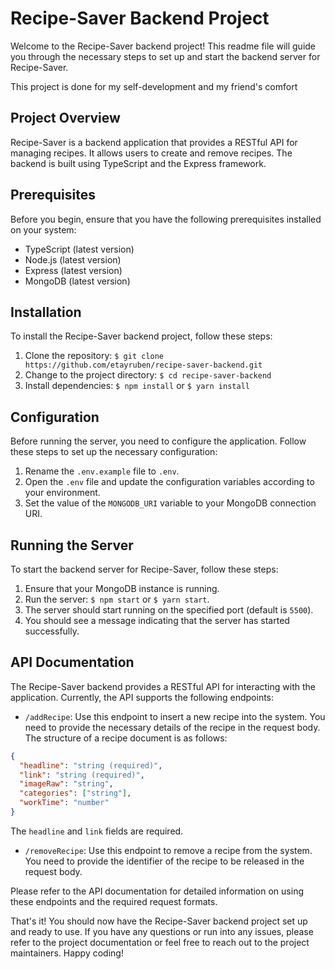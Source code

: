 # Recipe-Saver Backend Project

Welcome to the Recipe-Saver backend project! This readme file will guide you through the necessary steps to set up and start the backend server for Recipe-Saver.

This project is done for my self-development and my friend's comfort

## Project Overview
Recipe-Saver is a backend application that provides a RESTful API for managing recipes. It allows users to create and remove recipes. The backend is built using TypeScript and the Express framework.

## Prerequisites
Before you begin, ensure that you have the following prerequisites installed on your system:
- TypeScript (latest version)
- Node.js (latest version)
- Express (latest version)
- MongoDB (latest version)

## Installation
To install the Recipe-Saver backend project, follow these steps:
1. Clone the repository: `$ git clone https://github.com/etayruben/recipe-saver-backend.git`
2. Change to the project directory: `$ cd recipe-saver-backend`
3. Install dependencies: `$ npm install` or `$ yarn install`

## Configuration
Before running the server, you need to configure the application. Follow these steps to set up the necessary configuration:
1. Rename the `.env.example` file to `.env`.
2. Open the `.env` file and update the configuration variables according to your environment.
3. Set the value of the `MONGODB_URI` variable to your MongoDB connection URI.

## Running the Server
To start the backend server for Recipe-Saver, follow these steps:
1. Ensure that your MongoDB instance is running.
2. Run the server: `$ npm start` or `$ yarn start`.
3. The server should start running on the specified port (default is `5500`).
4. You should see a message indicating that the server has started successfully.

## API Documentation
The Recipe-Saver backend provides a RESTful API for interacting with the application. Currently, the API supports the following endpoints:

- `/addRecipe`: Use this endpoint to insert a new recipe into the system. You need to provide the necessary details of the recipe in the request body. The structure of a recipe document is as follows:

```json
{
  "headline": "string (required)",
  "link": "string (required)",
  "imageRaw": "string",
  "categories": ["string"],
  "workTime": "number"
}
```

The `headline` and `link` fields are required.

- `/removeRecipe`: Use this endpoint to remove a recipe from the system. You need to provide the identifier of the recipe to be released in the request body.

Please refer to the API documentation for detailed information on using these endpoints and the required request formats.

That's it! You should now have the Recipe-Saver backend project set up and ready to use. If you have any questions or run into any issues, please refer to the project documentation or feel free to reach out to the project maintainers. Happy coding!
